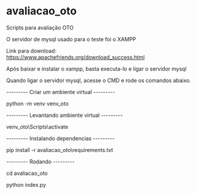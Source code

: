 # avaliacao_oto
Scripts para avaliação OTO

O servidor de mysql usado para o teste foi o XAMPP

Link para download: https://www.apachefriends.org/download_success.html

Após baixar e instalar o xampp, basta executa-lo e ligar o servidor mysql

Quando ligar o servidor mysql, acesse o CMD e rode os comandos abaixo.

--------- Criar um ambiente virtual ---------

python -m venv venv_oto


--------- Levantando ambiente virtual ---------

venv_oto\Scripts\activate


--------- Instalando dependencias ---------

pip install -r avaliacao_oto\requirements.txt


--------- Rodando ---------

cd avaliacao_oto

python index.py
